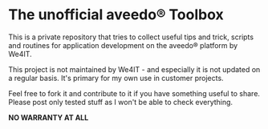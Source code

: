 # The unofficial aveedo&reg; Toolbox

This is a private repository that tries to collect useful tips and trick, scripts and routines for application development on the aveedo&reg; platform by We4IT.

This project is not maintained by We4IT - and especially it is not updated on a regular basis. It's primary for my own use in customer projects.

Feel free to fork it and contribute to it if you have something useful to share. Please post only tested stuff as I won't be able to check everything.

**NO WARRANTY AT ALL**